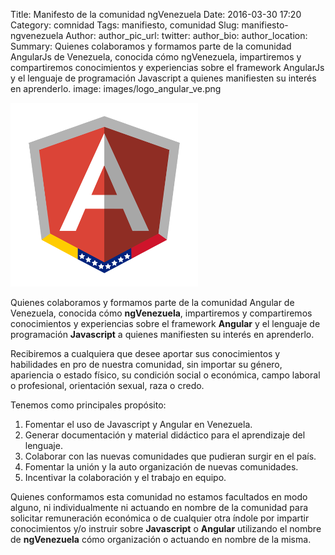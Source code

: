 Title: Manifesto de la comunidad ngVenezuela
Date: 2016-03-30 17:20
Category: comnidad
Tags: manifiesto, comunidad
Slug: manifiesto-ngvenezuela
Author:
author_pic_url:
twitter:
author_bio:
author_location:
Summary: Quienes colaboramos y formamos parte de la comunidad AngularJs de Venezuela, conocida cómo ngVenezuela, impartiremos y compartiremos conocimientos y experiencias sobre el framework AngularJs y el lenguaje de programación Javascript a quienes manifiesten su interés en aprenderlo.
image: images/logo_angular_ve.png


![ngVenezuela Logo](images/logo_angular_ve.png)

Quienes colaboramos y formamos parte de la comunidad Angular de Venezuela, conocida cómo **ngVenezuela**, impartiremos y compartiremos conocimientos y experiencias sobre el framework **Angular** y el lenguaje de programación **Javascript** a quienes manifiesten su interés en aprenderlo.

Recibiremos a cualquiera que desee aportar sus conocimientos y habilidades en pro de nuestra comunidad, sin importar su género, apariencia o estado físico, su condición social o económica, campo laboral o profesional, orientación sexual, raza o credo.

Tenemos como principales propósito:

1. Fomentar el uso de Javascript y Angular en Venezuela.
2. Generar documentación y material didáctico para el aprendizaje del lenguaje.
3. Colaborar con las nuevas comunidades que pudieran surgir en el país.
4. Fomentar la unión y la auto organización de nuevas comunidades.
5. Incentivar la colaboración y el trabajo en equipo.

Quienes conformamos esta comunidad no estamos facultados en modo alguno, ni individualmente ni actuando en nombre de la comunidad para solicitar remuneración económica o de cualquier otra índole por impartir conocimientos y/o instruir sobre **Javascript** o **Angular** utilizando el nombre de **ngVenezuela** cómo organización o actuando en nombre de la misma.
